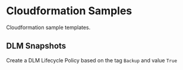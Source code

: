 # Cloudformation Samples

Cloudformation sample templates.

## DLM Snapshots

Create a DLM Lifecycle Policy based on the tag `Backup` and value `True`
